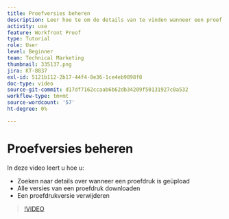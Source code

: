 ```yaml
---
title: Proefversies beheren
description: Leer hoe te om de details van te vinden wanneer een proef werd geupload, alle versies van een proef te downloaden, en een proefdrukversie te schrappen in  [!DNL  Workfront].
activity: use
feature: Workfront Proof
type: Tutorial
role: User
level: Beginner
team: Technical Marketing
thumbnail: 335137.png
jira: KT-8837
exl-id: 5121b112-2b17-44f4-8e36-1ce4eb9898f8
doc-type: video
source-git-commit: d17df7162ccaab6b62db34209f50131927c0a532
workflow-type: tm+mt
source-wordcount: '57'
ht-degree: 0%

---
```


# Proefversies beheren

In deze video leert u hoe u:

* Zoeken naar details over wanneer een proefdruk is geüpload
* Alle versies van een proefdruk downloaden
* Een proefdrukversie verwijderen

>[!VIDEO](https://video.tv.adobe.com/v/335137/?quality=12&learn=on&enablevpops)

<!--
## Learn more
* Manage proof versions
* Remove or archive a proof
* Summary for documents overview
-->
